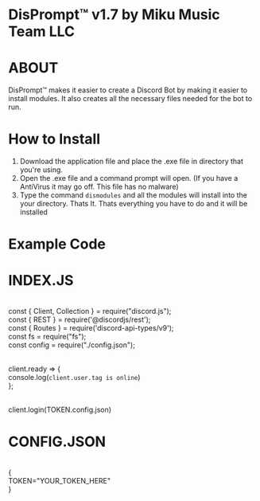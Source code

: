 # DisPrompt™️ v1.7 by Miku Music Team LLC

# ABOUT 
DisPrompt™️ makes it easier to create a Discord Bot by making it easier to install modules. It also creates all the necessary files needed for the bot to run.

# How to Install
 1. Download the application file and place the .exe file in directory that you're using.
 2. Open the .exe file and a command prompt will open. (If you have a AntiVirus it may go off. This file has no malware)
 3. Type the command `dismodules` and all the modules will install into the your directory.
 Thats It. Thats everything you have to do and it will be installed
 
 # Example Code
 
 # INDEX.JS
 
<br>const { Client, Collection } = require("discord.js");
<br>const { REST } = require('@discordjs/rest');
<br>const { Routes } = require('discord-api-types/v9');
<br>const fs = require("fs");
<br>const config = require("./config.json");

<br>client.ready => {
<br>console.log(`client.user.tag is online`)
<br>};

<br>client.login(TOKEN.config.json) 

#

# CONFIG.JSON

<br>{
<br>TOKEN="YOUR_TOKEN_HERE"
<br>}
